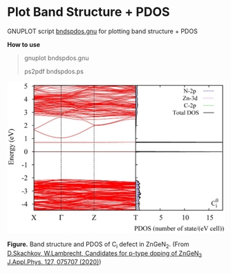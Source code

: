 # Plot Band Structure + PDOS

GNUPLOT script [bndspdos.gnu](bndspdos.gnu) for plotting band structure + PDOS

**How to use**
> gnuplot bndspdos.gnu
> 
> ps2pdf bndspdos.ps 




![GitHub Logo](https://github.com/Dmitry-Skachkov/Band-PDOS-plot/blob/main/bndspdos.jpg)

**Figure.** Band structure and PDOS of C<sub>i</sub> defect in ZnGeN<sub>2</sub>. (From [D.Skachkov, W.Lambrecht, Candidates for p-type doping of ZnGeN<sub>2</sub> J.Appl.Phys. 127, 075707 (2020)](https://doi.org/10.1063/1.5132338)) 



